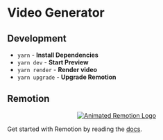 # Video Generator


## Development

- `yarn` - **Install Dependencies**
- `yarn dev` - **Start Preview**
- `yarn render` - **Render video**
- `yarn upgrade` - **Upgrade Remotion**


## Remotion

<p align="center">
  <a href="https://github.com/remotion-dev/logo">
    <picture>
      <source media="(prefers-color-scheme: dark)" srcset="https://github.com/remotion-dev/logo/raw/main/animated-logo-banner-dark.gif">
      <img alt="Animated Remotion Logo" src="https://github.com/remotion-dev/logo/raw/main/animated-logo-banner-light.gif">
    </picture>
  </a>
</p>

Get started with Remotion by reading the [docs](https://www.remotion.dev/docs/).
